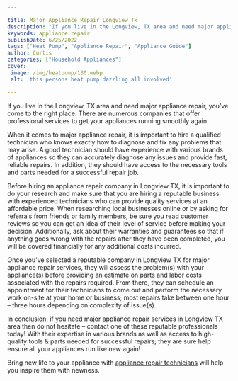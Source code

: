 ```yaml
---

title: Major Appliance Repair Longview Tx
description: "If you live in the Longview, TX area and need major appliance repair, you’ve come to the right place. There are numerous companies...check it out to learn"
keywords: appliance repair
publishDate: 6/25/2022
tags: ["Heat Pump", "Appliance Repair", "Appliance Guide"]
author: Curtis
categories: ["Household Appliances"]
cover: 
 image: /img/heatpump/130.webp
 alt: 'this persons heat pump dazzling all involved'

---
```


If you live in the Longview, TX area and need major appliance repair, you’ve come to the right place. There are numerous companies that offer professional services to get your appliances running smoothly again.

When it comes to major appliance repair, it is important to hire a qualified technician who knows exactly how to diagnose and fix any problems that may arise. A good technician should have experience with various brands of appliances so they can accurately diagnose any issues and provide fast, reliable repairs. In addition, they should have access to the necessary tools and parts needed for a successful repair job.

Before hiring an appliance repair company in Longview TX, it is important to do your research and make sure that you are hiring a reputable business with experienced technicians who can provide quality services at an affordable price. When researching local businesses online or by asking for referrals from friends or family members, be sure you read customer reviews so you can get an idea of their level of service before making your decision. Additionally, ask about their warranties and guarantees so that if anything goes wrong with the repairs after they have been completed, you will be covered financially for any additional costs incurred. 

Once you’ve selected a reputable company in Longview TX for major appliance repair services, they will assess the problem(s) with your appliance(s) before providing an estimate on parts and labor costs associated with the repairs required. From there, they can schedule an appointment for their technicians to come out and perform the necessary work on-site at your home or business; most repairs take between one hour – three hours depending on complexity of issue(s). 
 
In conclusion, if you need major appliance repair services in Longview TX area then do not hesitate – contact one of these reputable professionals today! With their expertise in various brands as well as access to high-quality tools & parts needed for successful repairs; they are sure help ensure all your appliances run like new again!

Bring new life to your appliance with <a href="/pages/appliance-repair-technicians/">appliance repair technicians</a> will help you inspire them with newness.